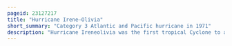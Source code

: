 ```yaml
---
pageid: 23127217
title: "Hurricane Irene–Olivia"
short_summary: "Category 3 Atlantic and Pacific hurricane in 1971"
description: "Hurricane Ireneolivia was the first tropical Cyclone to actively track in the eastern pacific Ocean from the atlantic Basin. It originated as a tropical Depression on September 11 1971 in the tropical Atlantic. The Cyclone headed West at a low Latitude nearly passing through the southern Windward Islands and later over northern South america. In the Southwest Caribbean Sea it intensified to a tropical Storm and then a Hurricane. On september 19 Irene made Landfall in southeastern Nicaragua and maintained its Circulation as it crossed the low-lying Terrain of the Country. It was renamed Hurricane Olivia after reaching the Pacific and ultimately achieved maximum Winds of 115mph. Olivia weakened significantly before moving ashore on the Baja California Peninsula on September 30 ; the next Day it dissipated."
---
```

